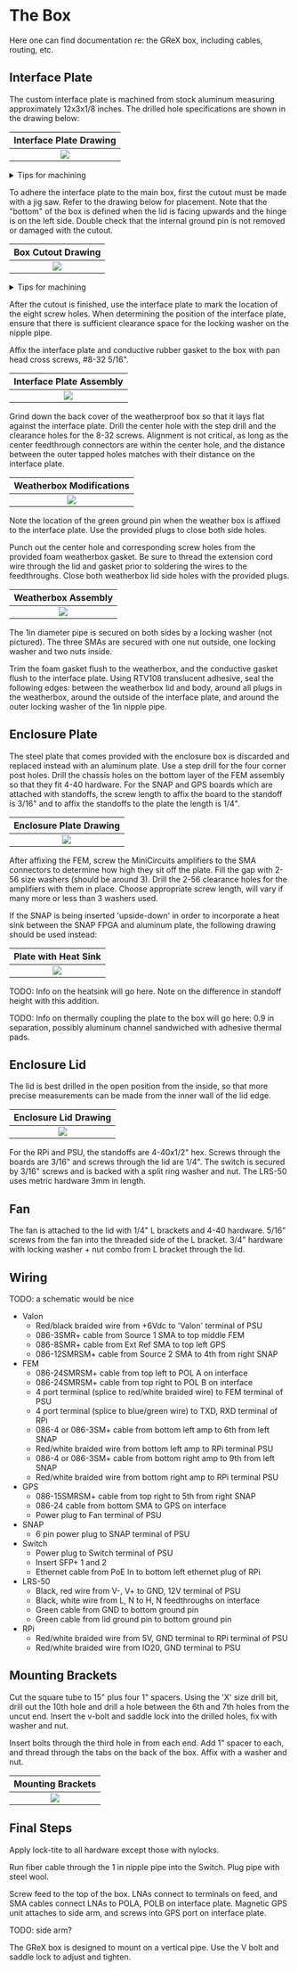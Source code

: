 # The Box

Here one can find documentation re: the GReX box, including cables, 
routing, etc.

## Interface Plate

The custom interface plate is machined from stock aluminum
measuring approximately 12x3x1/8 inches. The drilled hole specifications are shown in the drawing below:

|       Interface Plate Drawing        |
|:------------------------------------:|
| ![](../assets/End_Plate_Drawing.jpg) |

<details>
<summary>Tips for machining</summary>
The drilled holes are measured such that the stock size does not 
need to be precise. This plate will later be used to mark the corresponding 
holes on the main box, so the outer eight holes could be measured from 
all four sides. We assume the long edges arrive machined parallel. Note that the 
eight tapped holes around the perimeter of the 
piece should first be drilled with a #29 bit. After aligning
the plate and marking the bottom of the box, the holes are re-drilled
using the specified #18 bit.

</details>

To adhere the interface plate to the main box, first the
cutout must be made with a jig saw. Refer to the drawing below
for placement. Note that the "bottom" of the box is defined when 
the lid is facing upwards and the hinge is on the left side. 
Double check that the internal ground pin is not removed or damaged with the cutout.

|        Box Cutout Drawing        |
|:--------------------------------:|
 | ![](../assets/Bottom_cutout.jpg) |

<details>
<summary>Tips for machining</summary>
After marking the box according to the above drawing, we marked four points: one
inside each corner of the cutout, offset 3/8" from the edge. We drilled 3/4" holes
at each point, which served as entry points for the jigsaw blade (20 TPI, no 
oscillation). File generously to remove sharp edges.
</details>

After the cutout is finished, use the interface plate to mark
the location of the eight screw holes. When determining the position
of the interface plate, ensure that there is sufficient clearance space
for the locking washer on the nipple pipe.

Affix the interface plate and conductive rubber gasket to the box with pan head cross
screws, #8-32 5/16".

|       Interface Plate Assembly        |
|:-------------------------------------:|
| ![](../assets/Exploded_interface.jpg) |

Grind down the back cover of the weatherproof box so that it lays
flat against the interface plate. Drill the center hole with the 
step drill and the clearance holes for the 8-32 screws. Alignment is 
not critical, as long as the center feedthrough connectors are within the center hole,
and the distance between the outer tapped holes matches with their distance
on the interface plate. 

|   Weatherbox Modifications     |
|:------------------------------:|
| ![](/../assets/weatherbox.jpg) |

Note the location of the green ground pin when the
weather box is affixed to the interface plate. Use the provided plugs
to close both side holes. 

Punch out the center hole and corresponding screw holes from the provided
 foam weatherbox gasket. Be sure to thread the extension cord wire through the
 lid and gasket prior to soldering the wires to the feedthroughs. Close both
 weatherbox lid side holes with the provided plugs. 

|           Weatherbox Assembly           |
|:---------------------------------------:|
| ![](/../assets/weatherbox_exploded.jpg) |

The 1in diameter pipe is secured on both sides by a locking washer (not pictured).
The three SMAs are secured with one nut outside, one locking washer and two nuts
inside. 

Trim the foam gasket flush to the weatherbox, and the conductive gasket 
flush to the interface plate. Using RTV108 translucent adhesive, 
seal the following edges: between the weatherbox lid and body, around all plugs
in the weatherbox, around the outside of the interface plate, and around the outer
locking washer of the 1in nipple pipe.

## Enclosure Plate

The steel plate that comes provided with the enclosure box is discarded and
replaced instead with an aluminum plate. Use a step drill for the four corner
post holes. Drill the chassis holes on the bottom layer of the FEM assembly
so that they fit 4-40 hardware. For the SNAP and GPS boards which are attached 
with standoffs, the screw length to affix the board to the standoff is 3/16"
and to affix the standoffs to the plate the length is 1/4".

|           Enclosure Plate Drawing            |
|:--------------------------------------------:|
| ![](/../assets/Enclosure_plate_drawing.jpg)  |

After affixing the FEM, screw the MiniCircuits amplifiers to the SMA connectors 
to determine how high they sit off the plate. Fill the gap with 2-56 size
washers (should be around 3). Drill the 2-56 clearance holes for the amplifiers
with them in place. Choose appropriate screw length, will vary if many more or less 
than 3 washers used.

If the SNAP is being inserted 'upside-down' in order to incorporate a heat sink
between the SNAP FPGA and aluminum plate, the following drawing should be used
instead:

|           Plate with Heat Sink           |
|:----------------------------------------:|
| ![](/../assets/future_plate_drawing.jpg) |

TODO: Info on the heatsink will go here. Note on the difference in standoff height
with this addition.

TODO: Info on thermally coupling the plate to the box will go here: 0.9 in 
separation, possibly aluminum channel sandwiched with adhesive thermal pads.

## Enclosure Lid

The lid is best drilled in the open position from the inside, so that more
precise measurements can be made from the inner wall of the lid edge.

|      Enclosure Lid Drawing      |
|:-------------------------------:|
| ![](/../assets/Lid_Drawing.jpg) |

For the RPi and PSU, the standoffs are 4-40x1/2" hex. Screws through the boards 
are 3/16" and screws through the lid are 1/4". The switch is secured by
3/16" screws and is backed with a split ring washer and nut. The LRS-50 uses
metric hardware 3mm in length.

## Fan

The fan is attached to the lid with 1/4" L brackets and 4-40 hardware. 5/16" screws 
from the fan into the threaded side of the L bracket. 3/4" hardware with locking
washer + nut combo from L bracket through the lid.

## Wiring

TODO: a schematic would be nice

* Valon
  * Red/black braided wire from +6Vdc to 'Valon' terminal of PSU
  * 086-3SMR+ cable from Source 1 SMA to top middle FEM
  * 086-8SMR+ cable from Ext Ref SMA to top left GPS
  * 086-12SMRSM+ cable from Source 2 SMA to 4th from right SNAP
* FEM
  * 086-24SMRSM+ cable from top left to POL A on interface
  * 086-24SMRSM+ cable from top right to POL B on interface
  * 4 port terminal (splice to red/white braided wire) to FEM terminal of PSU
  * 4 port terminal (splice to blue/green wire) to TXD, RXD terminal of RPi
  * 086-4 or 086-3SM+ cable from bottom left amp to 6th from left SNAP
  * Red/white braided wire from bottom left amp to RPi terminal PSU
  * 086-4 or 086-3SM+ cable from bottom right amp to 9th from left SNAP
  * Red/white braided wire from bottom right amp to RPi terminal PSU
* GPS
  * 086-15SMRSM+ cable from top right to 5th from right SNAP
  * 086-24 cable from bottom SMA to GPS on interface
  * Power plug to Fan terminal of PSU
* SNAP
  * 6 pin power plug to SNAP terminal of PSU
* Switch
  * Power plug to Switch terminal of PSU
  * Insert SFP+ 1 and 2
  * Ethernet cable from PoE In to bottom left ethernet plug of RPi
* LRS-50
  * Black, red wire from V-, V+ to GND, 12V terminal of PSU
  * Black, white wire from L, N to H, N feedthroughs on interface
  * Green cable from GND to bottom ground pin
  * Green cable from lid ground pin to bottom ground pin
* RPi
  * Red/white braided wire from 5V, GND terminal to RPi terminal of PSU
  * Red/white braided wire from IO20, GND terminal to PSU

## Mounting Brackets

Cut the square tube to 15" plus four 1" spacers. Using the 'X' size drill bit,
drill out the 10th hole and drill a hole between the 6th and 7th holes from the
uncut end. Insert the v-bolt and saddle lock into the drilled holes, fix 
with washer and nut.

Insert bolts through the third hole in from each end. Add 1" spacer to each,
and thread through the tabs on the back of the box. Affix with a washer
and nut.

|     Mounting Brackets      |
|:--------------------------:|
| ![](/../assets/mounts.png) |

## Final Steps

Apply lock-tite to all hardware except those with nylocks.

Run fiber cable through the 1 in nipple pipe into the Switch. Plug pipe
with steel wool.

Screw feed to the top of the box. LNAs connect to terminals on feed, and
SMA cables connect LNAs to POLA, POLB on interface plate. Magnetic GPS unit
attaches to side arm, and screws into GPS port on interface plate.

TODO: side arm?

The GReX box is designed to mount on a vertical pipe. Use the V bolt and
saddle lock to adjust and tighten.